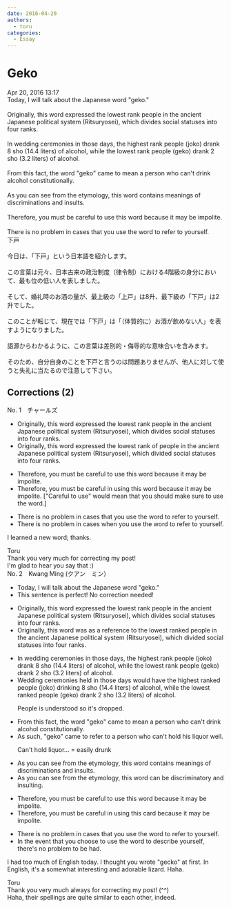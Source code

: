 ```yaml
---
date: 2016-04-20
authors:
  - toru
categories:
  - Essay
---
```


<h1 id="subject_show">Geko</h1>
<div class="date">Apr 20, 2016 13:17</div>
<div id="post"><div id="body_show_ori">
Today, I will talk about the Japanese word "geko."<br/><br/>Originally, this word expressed the lowest rank people in the ancient Japanese political system (Ritsuryosei), which divides social statuses into four ranks.<br/><br/>In wedding ceremonies in those days, the highest rank people (joko) drank 8 sho (14.4 liters) of alcohol, while the lowest rank people (geko) drank 2 sho (3.2 liters) of alcohol.<br/><br/>From this fact, the word "geko" came to mean a person who can't drink alcohol constitutionally.<br/><br/>As you can see from the etymology, this word contains meanings of discriminations and insults.<br/><br/>Therefore, you must be careful to use this word because it may be impolite.<br/><br/>There is no problem in cases that you use the word to refer to yourself.
</div></div>

<!-- more -->

<div id="post_ja"><div id="body_show_mo">
下戸<br/><br/>今日は、「下戸」という日本語を紹介します。<br/><br/>この言葉は元々、日本古来の政治制度（律令制）における4階級の身分において、最も位の低い人を表しました。<br/><br/>そして、婚礼時のお酒の量が、最上級の「上戸」は8升、最下級の「下戸」は2升でした。<br/><br/>このことが転じて、現在では「下戸」は「（体質的に）お酒が飲めない人」を表すようになりました。<br/><br/>語源からわかるように、この言葉は差別的・侮辱的な意味合いを含みます。<br/><br/>そのため、自分自身のことを下戸と言うのは問題ありませんが、他人に対して使うと失礼に当たるので注意して下さい。
</div></div>

## Corrections (2)
<div id="block"><div class="first_name"> No. 1　<span class="just_name">チャールズ</span></div><div id="block2">
<ul class="correction_field">
<li class="incorrect">Originally, this word expressed the lowest rank people in the ancient Japanese political system (Ritsuryosei), which divides social statuses into four ranks.</li>
<li class="corrected correct">
Originally, this word expressed the lowest rank <span class="f_red">of </span>people in the ancient Japanese political system (Ritsuryosei), which divide<span class="f_red">d </span>social statuses into four ranks.
</li>
</ul>
<ul class="correction_field">
<li class="incorrect">Therefore, you must be careful to use this word because it may be impolite.</li>
<li class="corrected correct">
Therefore, you must be careful <span class="f_red">in using</span> this word because it may be impolite. ["Careful to use" would mean that you should make sure to use the word.]
</li>
</ul>
<ul class="correction_field">
<li class="incorrect">There is no problem in cases that you use the word to refer to yourself.</li>
<li class="corrected correct">
There is no problem in cases <span class="f_red">when</span> you use the word to refer to yourself.
</li>
</ul>
<p class="comment_small">
 I learned a new word; thanks.
</p>

</div><div class="name"><span class="just_name">Toru</span><br>
Thank you very much for correcting my post!<br/>I'm glad to hear you say that :)
</div>
</div>
<div id="block"><div class="first_name"> No. 2　<span class="just_name">Kwang Ming (クアン　ミン）</span></div><div id="block2">
<ul class="correction_field">
<li class="incorrect">Today, I will talk about the Japanese word "geko."</li>
<li class="corrected perfect">This sentence is perfect! No correction needed!</li>
</ul>
<ul class="correction_field">
<li class="incorrect">Originally, this word expressed the lowest rank people in the ancient Japanese political system (Ritsuryosei), which divides social statuses into four ranks.</li>
<li class="corrected correct">
Originally, this word was <span class="f_blue">as a reference to </span>the lowest ranked people in the ancient Japanese political system (Ritsuryosei), which <span class="f_blue">divided </span>social statuses into four ranks.
</li>
</ul>
<ul class="correction_field">
<li class="incorrect">In wedding ceremonies in those days, the highest rank people (joko) drank 8 sho (14.4 liters) of alcohol, while the lowest rank people (geko) drank 2 sho (3.2 liters) of alcohol.</li>
<li class="corrected correct">
<span class="f_blue">Wedding ceremonies held in those days would have </span>the highest <span class="f_blue">ranked </span>people (joko) <span class="f_blue">drinking </span>8 sho (14.4 liters) of alcohol, while the lowest ranked <span class="sline"><span class="f_blue">people </span></span>(geko) drank 2 sho (3.2 liters) of alcohol.
<p class="correction_comment">People is understood so it's dropped.</p>
</li>
</ul>
<ul class="correction_field">
<li class="incorrect">From this fact, the word "geko" came to mean a person who can't drink alcohol constitutionally.</li>
<li class="corrected correct">
<span class="f_blue">As such,</span> "geko"<span class="f_blue"> came to refer to a person who can't hold his liquor well.</span>
<p class="correction_comment">Can't hold liquor... = easily drunk</p>
</li>
</ul>
<ul class="correction_field">
<li class="incorrect">As you can see from the etymology, this word contains meanings of discriminations and insults.</li>
<li class="corrected correct">
As you can see from the etymology, this word <span class="f_blue">can be discriminatory and insulting.</span>
</li>
</ul>
<ul class="correction_field">
<li class="incorrect">Therefore, you must be careful to use this word because it may be impolite.</li>
<li class="corrected correct">
<span class="f_blue">Therefore, you must be careful in using this card because it may be impolite.</span>
</li>
</ul>
<ul class="correction_field">
<li class="incorrect">There is no problem in cases that you use the word to refer to yourself.</li>
<li class="corrected correct">
<span class="f_blue">In the event that you choose to use the word to describe yourself, there's no problem to be had.</span>
</li>
</ul>
<p class="comment_small">
 I had too much of English today. I thought you wrote "gecko" at first. In English, it's a somewhat interesting and adorable lizard. Haha.
</p>

</div><div class="name"><span class="just_name">Toru</span><br>
Thank you very much always for correcting my post! (^^)<br/>Haha, their spellings are quite similar to each other, indeed.
</div>
</div>
